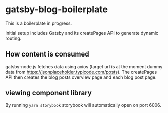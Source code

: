 # gatsby-blog-boilerplate

This is a boilerplate in progress.

Initial setup includes Gatsby and its createPages API to generate dynamic routing.

## How content is consumed

gatsby-node.js fetches data using axios (target url is at the moment dummy data from https://jsonplaceholder.typicode.com/posts). The createPages API then creates the blog posts overview page and each blog post page.

## viewing component library

By running `yarn storybook` storybook will automatically open on port 6006.
